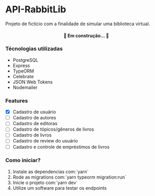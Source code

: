 # API-RabbitLib

Projeto de fictício com a finalidade de simular uma biblioteca virtual.

<h4 align="center"> 
	🚧  Em construção...  🚧
</h4>

<h3>
  Técnologias utilizadas
</h3>
<ul>
  <li>PostgreSQL</li>
  <li>Express</li>
  <li>TypeORM</li>
  <li>Celebrate</li>
  <li>JSON Web Tokens</li>
  <li>Nodemailer</li>
</ul>

### Features

- [x] Cadastro de usuário
- [ ] Cadastro de autores
- [ ] Cadastro de editoras
- [ ] Cadastro de tópicos/gêneros de livros
- [ ] Cadastro de livros
- [ ] Cadastro de review do usuário
- [ ] Cadastro e controle de empréstimos de livros

<h3>
  Como iniciar?
</h3>
<ol>
  <li>Instale as dependencias com:`yarn`</li>
  <li>Rode as migrations com:`yarn typeorm migration:run`</li>
  <li>Inicie o projeto com:`yarn dev`</li>
  <li>Utilize um software para testar os endpoints</li>
</ol>
